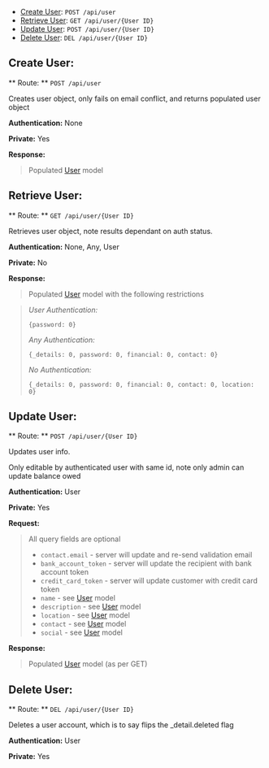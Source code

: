 * [Create User](#Create-User): `POST /api/user`
* [Retrieve User](#Retrieve-User): `GET /api/user/{User ID}`
* [Update User](#Update-User): `POST /api/user/{User ID}`
* [Delete User](#Delete-User): `DEL /api/user/{User ID}`


Create User:
---------------------------------------------------
** Route: ** `POST /api/user`

Creates user object, only fails on email conflict, and returns populated user object

**Authentication:** None

**Private:** Yes

**Response:**

> Populated [User](Model.md) model


<a name="Retrieve"></a>Retrieve User:
---------------------------------------------------------------
** Route: ** `GET /api/user/{User ID}`

Retrieves user object, note results dependant on auth status.

**Authentication:** None, Any, User

**Private:** No

**Response:**

> Populated [User](Model.md) model with the following restrictions

> *User Authentication:*
>
>     {password: 0}
>
> *Any Authentication:*
>
>     {_details: 0, password: 0, financial: 0, contact: 0}
>
> *No Authentication:*
>
>     {_details: 0, password: 0, financial: 0, contact: 0, location: 0}


Update User:
---------------------------------------
** Route: ** `POST /api/user/{User ID}`

Updates user info.

Only editable by authenticated user with same id, note only admin can update balance owed

**Authentication:** User

**Private:** Yes

**Request:**

> All query fields are optional
>
>- `contact.email` - server will update and re-send validation email
>- `bank_account_token` - server will update the recipient with bank account token
>- `credit_card_token` - server will update customer with credit card token
>- `name` - see [User](Model.md) model
>- `description` - see [User](Model.md) model
>- `location` - see [User](Model.md) model
>- `contact` - see [User](Model.md) model
>- `social` - see [User](Model.md) model

**Response:**

> Populated [User](Model.md) model (as per GET)


Delete User:
--------------------------------------
** Route: **  `DEL /api/user/{User ID}`

Deletes a user account, which is to say flips the _detail.deleted flag

**Authentication:** User

**Private:** Yes
